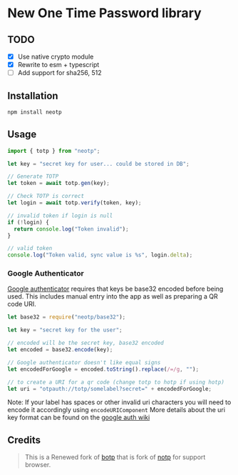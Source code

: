 # New One Time Password library

## TODO

- [x] Use native crypto module
- [x] Rewrite to esm + typescript
- [ ] Add support for sha256, 512

## Installation

```bash
npm install neotp
```

## Usage

```typescript
import { totp } from "neotp";

let key = "secret key for user... could be stored in DB";

// Generate TOTP
let token = await totp.gen(key);

// Check TOTP is correct
let login = await totp.verify(token, key);

// invalid token if login is null
if (!login) {
  return console.log("Token invalid");
}

// valid token
console.log("Token valid, sync value is %s", login.delta);
```

### Google Authenticator

[Google authenticator](https://github.com/google/google-authenticator/) requires that keys be base32 encoded before being used. This includes manual entry into the app as well as preparing a QR code URI.

```javascript
let base32 = require("neotp/base32");

let key = "secret key for the user";

// encoded will be the secret key, base32 encoded
let encoded = base32.encode(key);

// Google authenticator doesn't like equal signs
let encodedForGoogle = encoded.toString().replace(/=/g, "");

// to create a URI for a qr code (change totp to hotp if using hotp)
let uri = "otpauth://totp/somelabel?secret=" + encodedForGoogle;
```

Note: If your label has spaces or other invalid uri characters you will need to encode it accordingly using `encodeURIComponent` More details about the uri key format can be found on the [google auth wiki](https://github.com/google/google-authenticator/wiki/Key-Uri-Format)

## Credits

> This is a Renewed fork of [botp](https://github.com/d-band/botp) that is fork of [notp](https://github.com/guyht/notp) for support browser.
